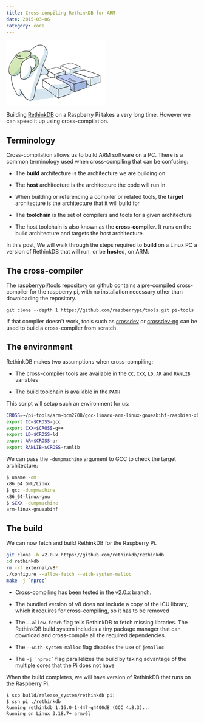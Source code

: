 ```yaml
---
title: Cross compiling RethinkDB for ARM
date: 2015-03-06
category: code
---
```


![](/images/cross/thinker-build.png)

Building [RethinkDB](http://rethinkdb.com) on a Raspberry Pi takes a
very long time. However we can speed it up using cross-compilation.

## Terminology

Cross-compilation allows us to build ARM software on a PC. There is a
common terminology used when cross-compiling that can be confusing:

* The **build** architecture is the architecture we are building on

* The **host** architecture is the architecture the code will run in

* When building or referencing a compiler or related tools, the
  **target** architecture is the architecture that it will build for

* The **toolchain** is the set of compilers and tools for a given
  architecture

* The host toolchain is also known as the **cross-compiler**. It runs on the build
  architecture and targets the host architecture.

In this post, We will walk through the steps required to **build** on
a Linux PC a version of RethinkDB that will run, or be **host**ed, on
ARM.

## The cross-compiler

The [raspberrypi/tools](https://github.com/raspberrypi/tools)
repository on github contains a pre-compiled cross-compiler for the
raspberry pi, with no installation necessary other than downloading
the repository.

```shell
git clone --depth 1 https://github.com/raspberrypi/tools.git pi-tools
```

If that compiler doesn't work, tools such as
[crossdev](https://www.gentoo.org/proj/en/base/embedded/handbook/?part=1&chap=2)
or [crossdev-ng](http://crosstool-ng.org/) can be used to build a
cross-compiler from scratch.

## The environment

RethinkDB makes two assumptions when cross-compiling:

* The cross-compiler tools are available in the `CC`, `CXX`, `LD`, `AR` and `RANLIB` variables

* The build toolchain is available in the `PATH`

This script will setup such an environment for us:

```bash
CROSS=~/pi-tools/arm-bcm2708/gcc-linaro-arm-linux-gnueabihf-raspbian-x64/bin/arm-linux-gnueabihf
export CC=$CROSS-gcc
export CXX=$CROSS-g++
export LD=$CROSS-ld
export AR=$CROSS-ar
export RANLIB=$CROSS-ranlib
```

We can pass the `-dumpmachine` argument to GCC to check the target architecture:

```bash
$ uname -om
x86_64 GNU/Linux
$ gcc -dumpmachine
x86_64-linux-gnu
$ $CXX -dumpmachine
arm-linux-gnueabihf
```

## The build

We can now fetch and build RethinkDB for the Raspberry Pi.

```bash
git clone -b v2.0.x https://github.com/rethinkdb/rethinkdb
cd rethinkdb
rm -rf external/v8*
./configure --allow-fetch --with-system-malloc
make -j `nproc`
```

* Cross-compiling has been tested in the v2.0.x branch.

* The bundled version of v8 does not include a copy of the ICU
  library, which it requires for cross-compiling, so it has to be
  removed

* The `--allow-fetch` flag tells RethinkDB to fetch missing
  libraries. The RethinkDB build system includes a tiny package
  manager that can download and cross-compile all the required
  dependencies.

* The `--with-system-malloc` flag disables the use of `jemalloc`

* The `` -j `nproc` `` flag parallelizes the build by taking advantage
  of the multiple cores that the Pi does not have

When the build completes, we will have version of RethinkDB that runs
on the Raspberry Pi:

```
$ scp build/release_system/rethinkdb pi:
$ ssh pi ./rethinkdb
Running rethinkdb 1.16.0-1-447-g4400d8 (GCC 4.8.3)...
Running on Linux 3.18.7+ armv6l
```

